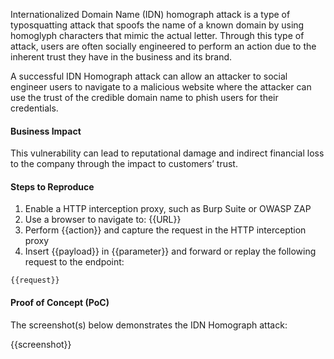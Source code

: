 Internationalized Domain Name (IDN) homograph attack is a type of typosquatting attack that spoofs the name of a known domain by using homoglyph characters that mimic the actual letter. Through this type of attack, users are often socially engineered to perform an action due to the inherent trust they have in the business and its brand.

A successful IDN Homograph attack can allow an attacker to social engineer users to navigate to a malicious website where the attacker can use the trust of the credible domain name to phish users for their credentials.

#### Business Impact

This vulnerability can lead to reputational damage and indirect financial loss to the company through the impact to customers’ trust.

#### Steps to Reproduce

1. Enable a HTTP interception proxy, such as Burp Suite or OWASP ZAP
1. Use a browser to navigate to: {{URL}}
1. Perform {{action}} and capture the request in the HTTP interception proxy
1. Insert {{payload}} in {{parameter}} and forward or replay the following request to the endpoint:

```HTTP
{{request}}
```

#### Proof of Concept (PoC)

The screenshot(s) below demonstrates the IDN Homograph attack:

{{screenshot}}
